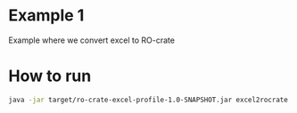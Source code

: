 # Example 1
Example where we convert excel to RO-crate 

# How to run
```Bash
java -jar target/ro-crate-excel-profile-1.0-SNAPSHOT.jar excel2rocrate examples/example_1/input/simple_test.xlsx https://makesuretoactuallyimplementlicenceinput.com/
```
